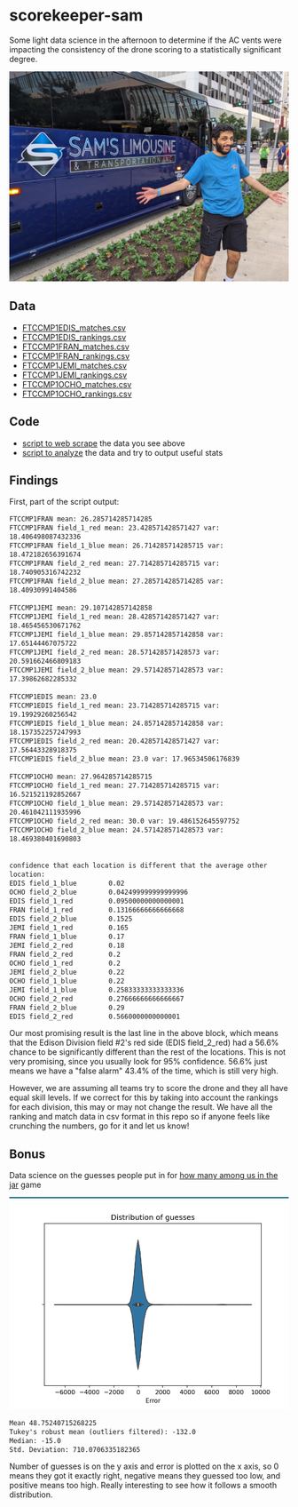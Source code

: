 # scorekeeper-sam
Some light data science in the afternoon to determine if the AC vents were impacting the consistency of the drone scoring to a statistically significant degree.

![](sams-limo.jpg)

## Data
 - [FTCCMP1EDIS_matches.csv](FTCCMP1EDIS_matches.csv)
 - [FTCCMP1EDIS_rankings.csv](FTCCMP1EDIS_rankings.csv)
 - [FTCCMP1FRAN_matches.csv](FTCCMP1FRAN_matches.csv)
 - [FTCCMP1FRAN_rankings.csv](FTCCMP1FRAN_rankings.csv)
 - [FTCCMP1JEMI_matches.csv](FTCCMP1JEMI_matches.csv)
 - [FTCCMP1JEMI_rankings.csv](FTCCMP1JEMI_rankings.csv)
 - [FTCCMP1OCHO_matches.csv](FTCCMP1OCHO_matches.csv)
 - [FTCCMP1OCHO_rankings.csv](FTCCMP1OCHO_rankings.csv)

## Code
 - [script to web scrape](get.py) the data you see above
 - [script to analyze](analyze_scores.py) the data and try to output useful stats

## Findings
First, part of the script output:
```
FTCCMP1FRAN mean: 26.285714285714285
FTCCMP1FRAN field_1_red mean: 23.428571428571427 var: 18.406498087432336
FTCCMP1FRAN field_1_blue mean: 26.714285714285715 var: 18.472182656391674
FTCCMP1FRAN field_2_red mean: 27.714285714285715 var: 18.740905316742232
FTCCMP1FRAN field_2_blue mean: 27.285714285714285 var: 18.40930991404586

FTCCMP1JEMI mean: 29.107142857142858
FTCCMP1JEMI field_1_red mean: 28.428571428571427 var: 18.465456530671762
FTCCMP1JEMI field_1_blue mean: 29.857142857142858 var: 17.65144467075722
FTCCMP1JEMI field_2_red mean: 28.571428571428573 var: 20.591662466809183
FTCCMP1JEMI field_2_blue mean: 29.571428571428573 var: 17.39862682285332

FTCCMP1EDIS mean: 23.0
FTCCMP1EDIS field_1_red mean: 23.714285714285715 var: 19.19929260256542
FTCCMP1EDIS field_1_blue mean: 24.857142857142858 var: 18.157352257247993
FTCCMP1EDIS field_2_red mean: 20.428571428571427 var: 17.56443328918375
FTCCMP1EDIS field_2_blue mean: 23.0 var: 17.96534506176839

FTCCMP1OCHO mean: 27.964285714285715
FTCCMP1OCHO field_1_red mean: 27.714285714285715 var: 16.521521192852667
FTCCMP1OCHO field_1_blue mean: 29.571428571428573 var: 20.461042111935996
FTCCMP1OCHO field_2_red mean: 30.0 var: 19.486152645597752
FTCCMP1OCHO field_2_blue mean: 24.571428571428573 var: 18.469380401690803


confidence that each location is different that the average other location:
EDIS field_1_blue        0.02
OCHO field_2_blue        0.042499999999999996
EDIS field_1_red         0.09500000000000001
FRAN field_1_red         0.13166666666666668
EDIS field_2_blue        0.1525
JEMI field_1_red         0.165
FRAN field_1_blue        0.17
JEMI field_2_red         0.18
FRAN field_2_red         0.2
OCHO field_1_red         0.2
JEMI field_2_blue        0.22
OCHO field_1_blue        0.22
JEMI field_1_blue        0.25833333333333336
OCHO field_2_red         0.27666666666666667
FRAN field_2_blue        0.29
EDIS field_2_red         0.5660000000000001
```

Our most promising result is the last line in the above block, which means that the Edison Division field #2's red side (EDIS field_2_red) had a 56.6% chance to be significantly different than the rest of the locations. This is not very promising, since you usually look for 95% confidence. 56.6% just means we have a "false alarm" 43.4% of the time, which is still very high.

However, we are assuming all teams try to score the drone and they all have equal skill levels. If we correct for this by taking into account the rankings for each division, this may or may not change the result. We have all the ranking and match data in csv format in this repo so if anyone feels like crunching the numbers, go for it and let us know!

## Bonus
Data science on the guesses people put in for [how many among us in the jar](https://github.com/FTC7393/guess-and-photo-booth) game

![](guess-distribution.png)
```
Mean 48.75240715268225
Tukey's robust mean (outliers filtered): -132.0
Median: -15.0
Std. Deviation: 710.0706335182365 
```

Number of guesses is on the y axis and error is plotted on the x axis, so 0 means they got it exactly right, negative means they guessed too low, and positive means too high. Really interesting to see how it follows a smooth distribution.
